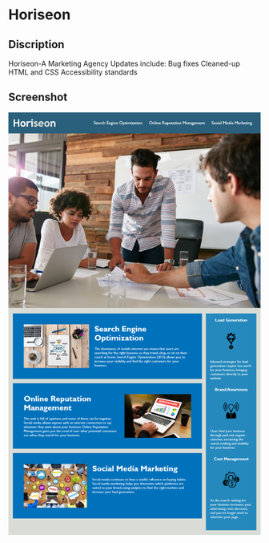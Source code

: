 # Horiseon

## Discription
Horiseon-A Marketing Agency
Updates include:
  Bug fixes
  Cleaned-up HTML and CSS
  Accessibility standards

## Screenshot
![Screenshot of Horiseon website](assets/images/screenshot.png)

